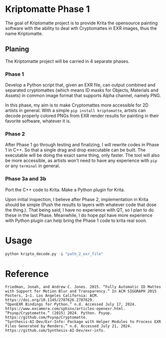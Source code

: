# Kriptomatte Phase 1
The goal of Kriptomatte project is to provide Krita the opensource painting software with the ability to deal wth Cryptomattes in EXR images, thus the name Kriptomatte.

## Planing

The Kriptomatte project will be carried in 4 separate phases.

### Phase 1

Develop a Python script that, given an EXR file, can output combined and separated cryptomattes (which  means ID masks for Objects, Materials and Assets) in common image format that supports Alpha channel, namely PNG.

In this phase, my aim is to make Cryptomattes more accessible for 2D artists in general. With a simple `pip install kriptomatte`, artists can decode properly colored PNGs from EXR render results for painting in their favorite software, whatever it is.

### Phase 2

After Phase 1 go through testing and finalizing, I will rewrite codes in Phase 1 in C++. So that a single drag and drop executable can be built. The executable will be doing the exact same thing, only faster. The tool will also be more accessible, as artists won't need to have any experience with `pip` or any `terminal` in general.

### Phase 3a and 3b

Port the C++ code to Krita.
Make a Python plugin for Krita.

Upon initial inspection, I believe after Phase 2, implementation in Krita should be simple (Push the results to layers with whatever code that dose the thing.). That being said, I have no experience with QT, so I plan to do these in the last Phase. Meanwhile, I do hope ppl have more experience with Python plugin can help bring the Phase 1 code to krita real soon.


# Usage

```python
python kripto_decode.py -i "path_2_exr_file"
```

# Reference
```ref
Friedman, Jonah, and Andrew C. Jones. 2015. “Fully Automatic ID Mattes with Support for Motion Blur and Transparency.” In ACM SIGGRAPH 2015 Posters, 1–1. Los Angeles California: ACM. https://doi.org/10.1145/2787626.2787629.
“OpenEXR Bindings for Python.” n.d. Accessed July 17, 2024. https://www.excamera.com/sphinx/articles-openexr.html.
“Psyop/Cryptomatte.” (2015) 2024. Python. Psyop. https://github.com/Psyop/Cryptomatte.
“Synthesis-AI-Dev/Exr-Info: Package with Helper Modules to Process EXR Files Generated by Renders.” n.d. Accessed July 21, 2024. https://github.com/Synthesis-AI-Dev/exr-info.
```